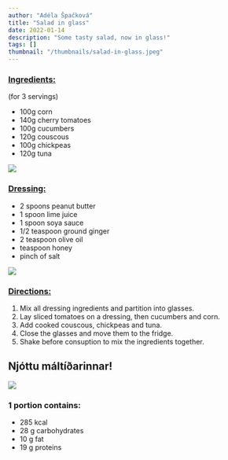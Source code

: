 ```yaml
---
author: "Adéla Špačková"
title: "Salad in glass"
date: 2022-01-14
description: "Some tasty salad, now in glass!"
tags: []
thumbnail: "/thumbnails/salad-in-glass.jpeg"
---
```

### <u> Ingredients: </u>
(for 3 servings)
- 100g corn
- 140g cherry tomatoes
- 100g cucumbers
- 120g couscous
- 100g chickpeas
- 120g tuna

![](/images/salad-in-glass/image1.jpeg#center)

### <u> Dressing: </u>
- 2 spoons peanut butter
- 1 spoon lime juice
- 1 spoon soya sauce
- 1/2 teaspoon ground ginger
- 2 teaspoon olive oil
- teaspoon honey
- pinch of salt

![](/images/salad-in-glass/image2.jpeg#center)
### <u> Directions: </u>
1. Mix all dressing ingredients and partition into glasses.
2. Lay sliced tomatoes on a dressing, then cucumbers and corn.
3. Add cooked couscous, chickpeas and tuna.
4. Close the glasses and move them to the fridge.
5. Shake before consuption to mix the ingredients together.

## Njóttu máltíðarinnar!
![](/images/salad-in-glass/image3.jpeg#center)
### 1 portion contains:
- 285 kcal
- 28 g carbohydrates
- 10 g fat
- 19 g proteins
